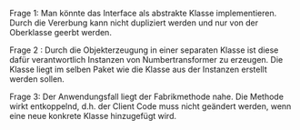 Frage 1: Man könnte das Interface als abstrakte Klasse implementieren. Durch die Vererbung kann nicht dupliziert werden und nur von der Oberklasse geerbt werden.

Frage 2 : Durch die Objekterzeugung in einer separaten Klasse ist diese dafür verantwortlich Instanzen von Numbertransformer zu erzeugen. Die Klasse liegt im selben Paket wie die Klasse aus der Instanzen erstellt werden sollen.

Frage 3: Der Anwendungsfall liegt der Fabrikmethode nahe. Die Methode wirkt entkoppelnd, d.h. der Client Code muss nicht geändert werden, wenn eine neue konkrete Klasse hinzugefügt wird.
